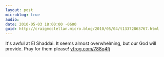 ```yaml
---
layout: post
microblog: true
audio: 
date: 2010-05-03 18:00:00 -0600
guid: http://craigmcclellan.micro.blog/2010/05/04/t13372863767.html
---
```

It's awful at El Shaddai. It seems almost overwhelming, but our God will provide. Pray for them please! [yfrog.com/788q4fj](http://yfrog.com/788q4fj)
